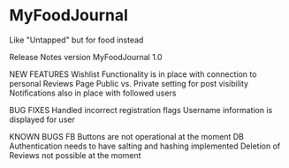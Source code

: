 # MyFoodJournal
Like "Untapped" but for food instead

Release Notes version MyFoodJournal 1.0

NEW FEATURES
Wishlist Functionality is in place with connection to personal Reviews Page
Public vs. Private setting for post visibility 
Notifications also in place with followed users

BUG FIXES
Handled incorrect registration flags
Username information is displayed for user

KNOWN BUGS
FB Buttons are not operational at the moment
DB Authentication needs to have salting and hashing implemented
Deletion of Reviews not possible at the moment
